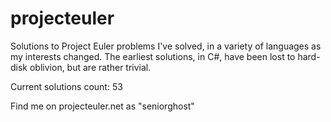 projecteuler
============

Solutions to Project Euler problems I've solved, in a variety of languages as my interests changed.  The earliest solutions, in C#, have been lost to hard-disk oblivion, but are rather trivial.

Current solutions count: 53

Find me on projecteuler.net as "seniorghost"
